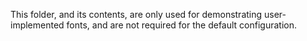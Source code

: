 This folder, and its contents, are only used for demonstrating user-implemented fonts, and are not required for the default configuration.
